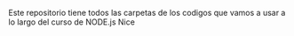 Este repositorio tiene todos las carpetas de los codigos que vamos a usar a lo largo del curso de NODE.js
Nice
